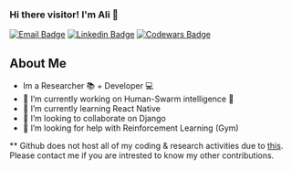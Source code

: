 ### Hi there visitor! I'm Ali 👋

[![Email Badge](https://img.shields.io/badge/Gmail-be5542?style=flat-square&logo=gmail&logoColor=white)](mailto:mail@aliyamini.ir)
[![Linkedin Badge](https://img.shields.io/badge/-LinkedIn-0e76a8?style=flat-square&logo=Linkedin&logoColor=white)](https://www.linkedin.com/in/ali-yamini/)
[![Codewars Badge](https://img.shields.io/badge/-Codewars-ae4b35?style=flat-square&logo=Codewars&logoColor=white)](https://www.codewars.com/users/opeerator)

## About Me
- Im a Researcher :books: + Developer :computer:
- 🔭 I’m currently working on Human-Swarm intelligence 🤖
- 🌱 I’m currently learning React Native 
- 👯 I’m looking to collaborate on Django
- 🤔 I’m looking for help with Reinforcement Learning (Gym)

** Github does not host all of my coding & research activities due to [this](https://techcrunch.com/2019/07/29/github-ban-sanctioned-countries/). Please contact me if you are intrested to know my other contributions.
